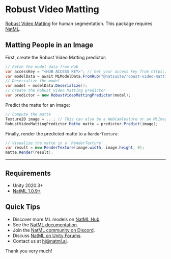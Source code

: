 # Robust Video Matting
[Robust Video Matting](https://peterl1n.github.io/RobustVideoMatting/) for human segmentation. This package requires [NatML](https://github.com/natmlx/NatML).

## Matting People in an Image
First, create the Robust Video Matting predictor:
```csharp
// Fetch the model data from Hub
var accessKey = "<HUB ACCESS KEY>"; // Get your access key from https://hub.natml.ai/profile
var modelData = await MLModelData.FromHub("@natsuite/robust-video-matting", accessKey);
// Deserialize the model
var model = modelData.Deserialize();
// Create the Robust Video Matting predictor
var predictor = new RobustVideoMattingPredictor(model);
```

Predict the matte for an image:
```csharp
// Compute the matte
Texture2D image = ...; // This can also be a WebCamTexture or an MLImageFeature
RobustVideoMattingPredictor.Matte matte = predictor.Predict(image);
```

Finally, render the predicted matte to a `RenderTexture`:
```csharp
// Visualize the matte in a `RenderTexture`
var result = new RenderTexture(image.width, image.height, 0);
matte.Render(result);
```

___

## Requirements
- Unity 2020.3+
- [NatML 1.0.9+](https://github.com/natmlx/NatML)

## Quick Tips
- Discover more ML models on [NatML Hub](https://hub.natml.ai).
- See the [NatML documentation](https://docs.natml.ai/unity).
- Join the [NatML community on Discord](https://discord.gg/y5vwgXkz2f).
- Discuss [NatML on Unity Forums](https://forum.unity.com/threads/open-beta-natml-machine-learning-runtime.1109339/).
- Contact us at [hi@natml.ai](mailto:hi@natml.ai).

Thank you very much!